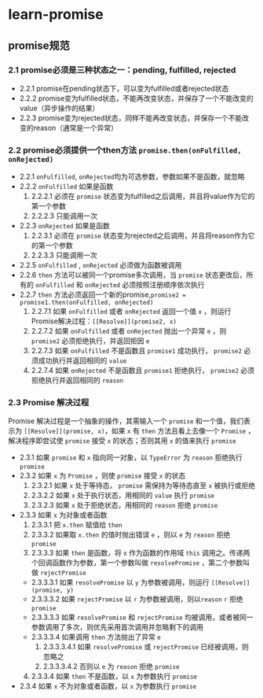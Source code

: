 # learn-promise
## promise规范
### 2.1 promise必须是三种状态之一：pending, fulfilled, rejected
  - 2.2.1 promise在pending状态下，可以变为fulfilled或者rejected状态
  - 2.2.2 promise变为fulfilled状态，不能再改变状态，并保存了一个不能改变的value（异步操作的结果）
  - 2.2.3 promise变为rejected状态，同样不能再改变状态，并保存一个不能改变的reason（通常是一个异常）
### 2.2 promise必须提供一个then方法 `promise.then(onFulfilled, onRejected)`
  - 2.2.1 `onFulfilled`, `onRejected`均为可选参数，参数如果不是函数，就忽略
  - 2.2.2 `onFulfilled` 如果是函数
    1. 2.2.2.1 必须在 `promise` 状态变为fulfilled之后调用，并且将value作为它的第一个参数
    2. 2.2.2.3 只能调用一次
  - 2.2.3 `onRejected` 如果是函数
    1. 2.2.3.1 必须在 `promise` 状态变为rejected之后调用，并且将reason作为它的第一个参数
    2. 2.2.3.3 只能调用一次
  - 2.2.5 `onFulfilled` ,  `onRejected` 必须做为函数被调用
  - 2.2.6 `then` 方法可以被同一个promise多次调用，当 `promise` 状态更改后，所有的 `onFulfilled` 和 `onRejected` 必须按照注册顺序依次执行
  - 2.2.7 `then` 方法必须返回一个新的promise,`promise2 = promise1.then(onFulfilled, onRejected)`
    1. 2.2.7.1 如果 `onFulfilled` 或者 `onRejected` 返回一个值 `x` ，则运行Promise解决过程：`[[Resolve]](promise2, x)`
    2. 2.2.7.2 如果 `onFulfilled` 或者 `onRejected` 抛出一个异常 `e` ，则 `promise2` 必须拒绝执行，并返回拒因 `e`
    3. 2.2.7.3 如果 `onFulfilled` 不是函数且 `promise1` 成功执行， `promise2` 必须成功执行并返回相同的 `value`
    4. 2.2.7.4 如果 `onRejected` 不是函数且 `promise1` 拒绝执行， `promise2` 必须拒绝执行并返回相同的 `reason`
### 2.3 Promise 解决过程
  Promise 解决过程是一个抽象的操作，其需输入一个 `promise` 和一个值，我们表示为 `[[Resolve]](promise, x)`，如果 `x` 有 `then` 方法且看上去像一个 `Promise` ，解决程序即尝试使 `promise` 接受 `x` 的状态；否则其用 `x` 的值来执行 `promise`
  - 2.3.1 如果 `promise` 和 `x` 指向同一对象，以 `TypeError` 为 `reason` 拒绝执行 `promise`
  - 2.3.2 如果 `x` 为 `Promise` ，则使 `promise` 接受 `x` 的状态
    1. 2.3.2.1 如果 `x` 处于等待态， `promise` 需保持为等待态直至 `x` 被执行或拒绝
    2. 2.3.2.2 如果 `x` 处于执行状态，用相同的 `value` 执行 `promise`
    3. 2.3.2.3 如果 `x` 处于拒绝状态，用相同的 `reason` 拒绝 `promise`
  - 2.3.3 如果 `x` 为对象或者函数
    1. 2.3.3.1 把 `x.then` 赋值给 `then`
    2. 2.3.3.2 如果取 `x.then` 的值时抛出错误 `e` ，则以 `e` 为 `reason` 拒绝 `promise`
    3. 2.3.3.3 如果 `then` 是函数，将 `x` 作为函数的作用域 `this` 调用之。传递两个回调函数作为参数，第一个参数叫做 `resolvePromise` ，第二个参数叫做 `rejectPromise`
      - 2.3.3.3.1 如果 `resolvePromise` 以 `y` 为参数被调用，则运行 `[[Resolve]](promise, y)`
      - 2.3.3.3.2 如果 `rejectPromise` 以 `r` 为参数被调用，则以`reason` `r` 拒绝 `promise`
      - 2.3.3.3.3 如果 `resolvePromise` 和 `rejectPromise` 均被调用，或者被同一参数调用了多次，则优先采用首次调用并忽略剩下的调用
      - 2.3.3.3.4 如果调用 `then` 方法抛出了异常 `e`
        1. 2.3.3.3.4.1 如果 `resolvePromise` 或 `rejectPromise` 已经被调用，则忽略之
        2. 2.3.3.3.4.2 否则以 `e` 为 `reason` 拒绝 `promise`
    4. 2.3.3.4 如果 `then` 不是函数，以 `x` 为参数执行 `promise`
  - 2.3.4 如果 `x` 不为对象或者函数，以 `x` 为参数执行 `promise`
        
        
        
      
      